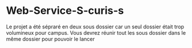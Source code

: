 # Web-Service-S-curis-s
Le projet a été sépraré en deux sous dossier car un seul dossier était trop volumineux pour campus.
Vous devrez réunir tout les sous dossier dans le même dossier pour pouvoir le lancer

